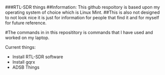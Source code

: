 ###RTL-SDR things
##Information: This github respoitory is based upon my operating system of choice which is Linux Mint.
##This is also not designed to not look nice it is just for information for people that find it and for myself for future reference.

#The commands in in this reposititory is commands that I have used and worked on my laptop.

Current things:
* Install RTL-SDR software
* Install gqrx
* ADSB Things